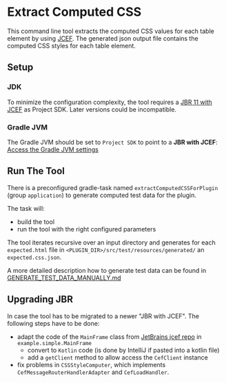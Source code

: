 # Extract Computed CSS

This command line tool extracts the computed CSS values for each table element by using [JCEF](https://github.com/chromiumembedded/java-cef).
The generated json output file contains the computed CSS styles for each table element.

## Setup
### JDK
To minimize the configuration complexity, the tool requires a [JBR 11 with JCEF](https://confluence.jetbrains.com/pages/viewpage.action?pageId=221478946) as Project SDK.
Later versions could be incompatible.

### Gradle JVM
The Gradle JVM should be set to `Project SDK` to point to a **JBR with JCEF**: [Access the Gradle JVM settings](https://www.jetbrains.com/help/idea/gradle-jvm-selection.html#jvm_settings)

## Run The Tool
There is a preconfigured gradle-task named `extractComputedCSSForPlugin` (group `application`) to generate computed test data for the plugin.

The task will:
  - build the tool
  - run the tool with the right configured parameters

The tool iterates recursive over an input directory and generates for each `expected.html` file in `<PLUGIN_DIR>/src/test/resources/generated/` an `expected.css.json`.

A more detailed description how to generate test data can be found in [GENERATE_TEST_DATA_MANUALLY.md](../../plugin/docs/GENERATE_TEST_DATA_MANUALLY.md)

## Upgrading JBR
In case the tool has to be migrated to a newer "JBR with JCEF". The following steps have to be done:

* adapt the code of the `MainFrame` class from [JetBrains jcef repo](https://github.com/JetBrains/jcef/blob/master/java_tests/tests/simple/MainFrame.java) in `example.simple.MainFrame`
    * convert to `Kotlin` code (is done by IntelliJ if pasted into a kotlin file)
    * add a `getClient` method to allow access the `CefClient` instance
* fix problems in `CSSStyleComputer`, which implements `CefMessageRouterHandlerAdapter` and `CefLoadHandler`.

